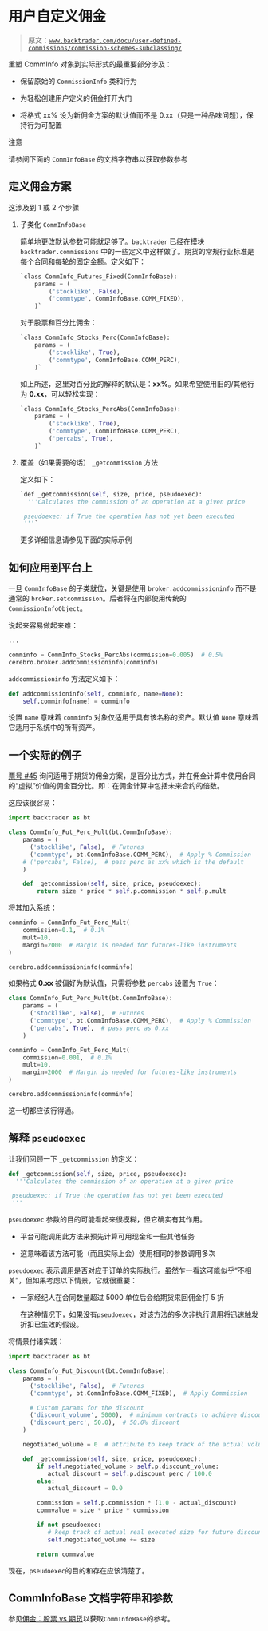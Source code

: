 # 用户自定义佣金

> 原文：[`www.backtrader.com/docu/user-defined-commissions/commission-schemes-subclassing/`](https://www.backtrader.com/docu/user-defined-commissions/commission-schemes-subclassing/)

重塑 CommInfo 对象到实际形式的最重要部分涉及：

+   保留原始的 `CommissionInfo` 类和行为

+   为轻松创建用户定义的佣金打开大门

+   将格式 xx% 设为新佣金方案的默认值而不是 0.xx（只是一种品味问题），保持行为可配置

注意

请参阅下面的 `CommInfoBase` 的文档字符串以获取参数参考

## 定义佣金方案

这涉及到 1 或 2 个步骤

1.  子类化 `CommInfoBase`

    简单地更改默认参数可能就足够了。`backtrader` 已经在模块 `backtrader.commissions` 中的一些定义中这样做了。期货的常规行业标准是每个合同和每轮的固定金额。定义如下：

    ```py
    `class CommInfo_Futures_Fixed(CommInfoBase):
        params = (
            ('stocklike', False),
            ('commtype', CommInfoBase.COMM_FIXED),
        )` 
    ```

    对于股票和百分比佣金：

    ```py
    `class CommInfo_Stocks_Perc(CommInfoBase):
        params = (
            ('stocklike', True),
            ('commtype', CommInfoBase.COMM_PERC),
        )` 
    ```

    如上所述，这里对百分比的解释的默认是：**xx%**。如果希望使用旧的/其他行为 **0.xx**，可以轻松实现：

    ```py
    `class CommInfo_Stocks_PercAbs(CommInfoBase):
        params = (
            ('stocklike', True),
            ('commtype', CommInfoBase.COMM_PERC),
            ('percabs', True),
        )` 
    ```

1.  覆盖（如果需要的话） `_getcommission` 方法

    定义如下：

    ```py
    `def _getcommission(self, size, price, pseudoexec):
      '''Calculates the commission of an operation at a given price

     pseudoexec: if True the operation has not yet been executed
     '''` 
    ```

    更多详细信息请参见下面的实际示例

## 如何应用到平台上

一旦 `CommInfoBase` 的子类就位，关键是使用 `broker.addcommissioninfo` 而不是通常的 `broker.setcommission`。后者将在内部使用传统的 `CommissionInfoObject`。

说起来容易做起来难：

```py
...

comminfo = CommInfo_Stocks_PercAbs(commission=0.005)  # 0.5%
cerebro.broker.addcommissioninfo(comminfo)
```

`addcommissioninfo` 方法定义如下：

```py
def addcommissioninfo(self, comminfo, name=None):
    self.comminfo[name] = comminfo
```

设置 `name` 意味着 `comminfo` 对象仅适用于具有该名称的资产。默认值 `None` 意味着它适用于系统中的所有资产。

## 一个实际的例子

[票号 #45](https://github.com/mementum/backtrader/issues/45) 询问适用于期货的佣金方案，是百分比方式，并在佣金计算中使用合同的“虚拟”价值的佣金百分比。即：在佣金计算中包括未来合约的倍数。

这应该很容易：

```py
import backtrader as bt

class CommInfo_Fut_Perc_Mult(bt.CommInfoBase):
    params = (
      ('stocklike', False),  # Futures
      ('commtype', bt.CommInfoBase.COMM_PERC),  # Apply % Commission
    # ('percabs', False),  # pass perc as xx% which is the default
    )

    def _getcommission(self, size, price, pseudoexec):
        return size * price * self.p.commission * self.p.mult
```

将其加入系统：

```py
comminfo = CommInfo_Fut_Perc_Mult(
    commission=0.1,  # 0.1%
    mult=10,
    margin=2000  # Margin is needed for futures-like instruments
)

cerebro.addcommissioninfo(comminfo)
```

如果格式 **0.xx** 被偏好为默认值，只需将参数 `percabs` 设置为 `True`：

```py
class CommInfo_Fut_Perc_Mult(bt.CommInfoBase):
    params = (
      ('stocklike', False),  # Futures
      ('commtype', bt.CommInfoBase.COMM_PERC),  # Apply % Commission
      ('percabs', True),  # pass perc as 0.xx
    )

comminfo = CommInfo_Fut_Perc_Mult(
    commission=0.001,  # 0.1%
    mult=10,
    margin=2000  # Margin is needed for futures-like instruments
)

cerebro.addcommissioninfo(comminfo)
```

这一切都应该行得通。

## 解释 `pseudoexec`

让我们回顾一下 `_getcommission` 的定义：

```py
def _getcommission(self, size, price, pseudoexec):
  '''Calculates the commission of an operation at a given price

 pseudoexec: if True the operation has not yet been executed
 '''
```

`pseudoexec` 参数的目的可能看起来很模糊，但它确实有其作用。

+   平台可能调用此方法来预先计算可用现金和一些其他任务

+   这意味着该方法可能（而且实际上会）使用相同的参数调用多次

`pseudoexec` 表示调用是否对应于订单的实际执行。虽然乍一看这可能似乎“不相关”，但如果考虑以下情景，它就很重要：

+   一家经纪人在合同数量超过 5000 单位后会给期货来回佣金打 5 折

    在这种情况下，如果没有`pseudoexec`，对该方法的多次非执行调用将迅速触发折扣已生效的假设。

将情景付诸实践：

```py
import backtrader as bt

class CommInfo_Fut_Discount(bt.CommInfoBase):
    params = (
      ('stocklike', False),  # Futures
      ('commtype', bt.CommInfoBase.COMM_FIXED),  # Apply Commission

      # Custom params for the discount
      ('discount_volume', 5000),  # minimum contracts to achieve discount
      ('discount_perc', 50.0),  # 50.0% discount
    )

    negotiated_volume = 0  # attribute to keep track of the actual volume

    def _getcommission(self, size, price, pseudoexec):
        if self.negotiated_volume > self.p.discount_volume:
           actual_discount = self.p.discount_perc / 100.0
        else:
           actual_discount = 0.0

        commission = self.p.commission * (1.0 - actual_discount)
        commvalue = size * price * commission

        if not pseudoexec:
           # keep track of actual real executed size for future discounts
           self.negotiated_volume += size

        return commvalue
```

现在，`pseudoexec`的目的和存在应该清楚了。

## CommInfoBase 文档字符串和参数

参见[佣金：股票 vs 期货](https://example.org/commissions_stocks_vs_futures)以获取`CommInfoBase`的参考。
